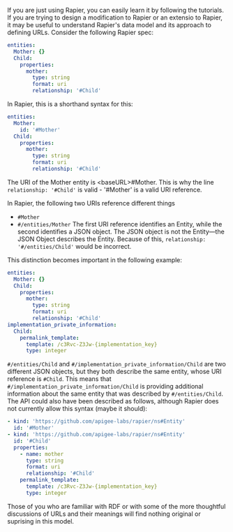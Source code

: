 If you are just using Rapier, you can easily learn it by following the tutorials. If you are trying to design a modification to Rapier or an extensio to Rapier,
it may be useful to understand Rapier's data model and its approach to defining URLs. Consider the following Rapier spec:
```yaml
entities:
  Mother: {}
  Child:
    properties:
      mother:
        type: string
        format: uri
        relationship: '#Child'
```
In Rapier, this is a shorthand syntax for this:
```yaml
entities:
  Mother:
    id: '#Mother'
  Child:
    properties:
      mother:
        type: string
        format: uri
        relationship: '#Child'
```
The URI of the Mother entity is \<baseURL\>#Mother. This is why the line `relationship: '#Child'` is valid - '#Mother' is a valid URI reference.

In Rapier, the following two URIs reference different things
- `#Mother`
- `#/entities/Mother`
The first URI reference identifies an Entity, while the second identifies a JSON object. The JSON object is not the Entity—the JSON Object describes the Entity.
Because of this, `relationship: '#/entities/Child'` would be incorrect.

This distinction becomes important in the following example:

```yaml
entities:
  Mother: {}
  Child:
    properties:
      mother:
        type: string
        format: uri
        relationship: '#Child'
implementation_private_information:
  Child:
    permalink_template:
      template: /c3Rvc-Z3Jw-{implementation_key} 
      type: integer
``` 

`#/entities/Child` and `#/implementation_private_information/Child` are two different JSON objects, but they both describe the same entity, whose URI reference is `#Child`.
This means that `#/implementation_private_information/Child` is providing additional information about the same entity that was described by `#/entities/Child`. 
The API could also have been described as follows, although Rapier does not currently allow this syntax (maybe it should):

```yaml
- kind: 'https://github.com/apigee-labs/rapier/ns#Entity'
  id: '#Mother'
- kind: 'https://github.com/apigee-labs/rapier/ns#Entity'
  id: '#Child'
  properties:
    - name: mother
      type: string
      format: uri
      relationship: '#Child'
    permalink_template:
      template: /c3Rvc-Z3Jw-{implementation_key} 
      type: integer
``` 

Those of you who are familiar with RDF or with some of the more thoughtful discussions of URLs and their meanings will find nothing original or suprising in this model.